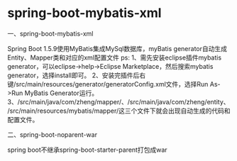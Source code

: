 # spring-boot-mybatis-xml

一、spring-boot-mybatis-xml

Spring Boot 1.5.9使用MyBatis集成MySql数据库，myBatis generator自动生成Entity、Mapper类和对应的xml配置文件
ps:
  1、需先安装eclipse插件mybatis generator，可以eclipse->help->Eclipse Marketplace，然后搜索mybatis generator，选择install即可。
  2、安装完插件后右键/src/main/resources/generator/generatorConfig.xml文件，选择Run As->Run MyBatis Generator运行。
  3、/src/main/java/com/zheng/mapper/、/src/main/java/com/zheng/entity、/src/main/resources/mybatis/mapper/这三个文件下就会出现自动生成的代码和配置文件。


二、spring-boot-noparent-war

spring boot不继承spring-boot-starter-parent打包成war
